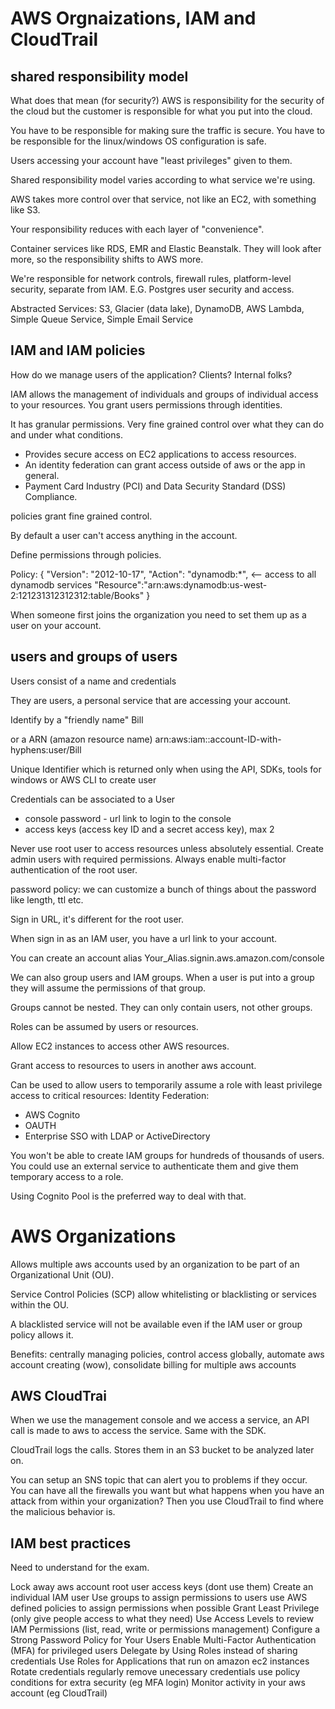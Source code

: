 # AWS Orgnaizations, IAM and CloudTrail

## shared responsibility model
What does that mean (for security?)
AWS is responsibility for the security of the cloud but the customer is responsible for what you put into the cloud.

You have to be responsible for making sure the traffic is secure. You have to be responsible for the linux/windows OS configuration is safe.

Users accessing your account have "least privileges" given to them.

Shared responsibility model varies according to what service we're using. 

AWS takes more control over that service, not like an EC2, with something like S3.

Your responsibility reduces with each layer of "convenience".

Container services like RDS, EMR and Elastic Beanstalk. They will look after more, so the responsibility shifts to AWS more.

We're responsible for network controls, firewall rules, platform-level security, separate from IAM. E.G. Postgres user security and access.

Abstracted Services: S3, Glacier (data lake), DynamoDB, AWS Lambda, Simple Queue Service, Simple Email Service

## IAM and IAM policies

How do we manage users of the application? Clients? Internal folks?

IAM allows the management of individuals and groups of individual access to your resources. You grant users permissions through identities.

It has granular permissions. Very fine grained control over what they can do and under what conditions.

- Provides secure access on EC2 applications to access resources.
- An identity federation can grant access outside of aws or the app in general.
- Payment Card Industry (PCI) and Data Security Standard (DSS) Compliance.
 
policies grant fine grained control.

By default a user can't access anything in the account.

Define permissions through policies.

Policy:
{
  "Version": "2012-10-17",
  "Action": "dynamodb:*",  <-- access to all dynamodb services
  "Resource":"arn:aws:dynamodb:us-west-2:121231312312312:table/Books"
}

When someone first joins the organization you need to set them up as a user on your account.

## users and groups of users

Users consist of a name and credentials

They are users, a personal service that are accessing your account.

Identify by a "friendly name" Bill

or a ARN (amazon resource name) arn:aws:iam::account-ID-with-hyphens:user/Bill

Unique Identifier which is returned only when using the API, SDKs, tools for windows or AWS CLI to create user

Credentials can be associated to a User
- console password - url link to login to the console
- access keys (access key ID and a secret access key), max 2

Never use root user to access resources unless absolutely essential. Create admin users with required permissions. Always enable multi-factor authentication of the root user.


password policy: we can customize a bunch of things about the password like length, ttl etc.

Sign in URL, it's different for the root user.

When sign in as an IAM user, you have a url link to your account.

You can create an account alias Your_Alias.signin.aws.amazon.com/console

We can also group users and IAM groups. When a user is put into a group they will assume the permissions of that group.

Groups cannot be nested. They can only contain users, not other groups.

Roles can be assumed by users or resources.

Allow EC2 instances to access other AWS resources.

Grant access to resources to users in another aws account.

Can be used to allow users to temporarily assume a role with least privilege access to critical resources: Identity Federation:
- AWS Cognito
- OAUTH
- Enterprise SSO with LDAP or ActiveDirectory

You won't be able to create IAM groups for hundreds of thousands of users. You could use an external service to authenticate them and give them temporary access to a role.

Using Cognito Pool is the preferred way to deal with that.

# AWS Organizations

Allows multiple aws accounts used by an organization to be part of an Organizational Unit (OU).

Service Control Policies (SCP) allow whitelisting or blacklisting or services within the OU.

A blacklisted service will not be available even if the IAM user or group policy allows it.

Benefits: centrally managing policies, control access globally, automate aws account creating (wow), consolidate billing for multiple aws accounts

## AWS CloudTrai

When we use the management console and we access a service, an API call is made to aws to access the service. Same with the SDK.

CloudTrail logs the calls. Stores them in an S3 bucket to be analyzed later on.

You can setup an SNS topic that can alert you to problems if they occur. You can have all the firewalls you want but what happens when you have an attack from within your organization? Then you use CloudTrail to find where the malicious behavior is.

## IAM best practices

Need to understand for the exam.

Lock away aws account root user access keys (dont use them)
Create an individual IAM user
Use groups to assign permissions to users
use AWS defined policies to assign permissions when possible
Grant Least Privilege (only give people access to what they need)
Use Access Levels to review IAM Permissions (list, read, write or permissions management)
Configure a Strong Password Policy for Your Users
Enable Multi-Factor Authentication (MFA) for privileged users
Delegate by Using Roles instead of sharing credentials
Use Roles for Applications that run on amazon ec2 instances
Rotate credentials regularly
remove unecessary credentials
use policy conditions for extra security (eg MFA login)
Monitor activity in your aws account (eg CloudTrail)
